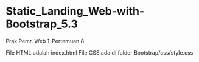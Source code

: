 # Static_Landing_Web-with-Bootstrap_5.3
Prak Pemr. Web 1-Pertemuan 8

File HTML adalah index.html
File CSS ada di folder Bootstrap/css/style.css
